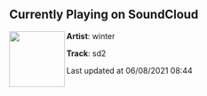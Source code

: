 ## Currently Playing on SoundCloud

[<img align="left" width="100" src="https://i1.sndcdn.com/artworks-tQBiZs6BymrTMXYZ-xqxAVQ-t500x500.jpg">](https://soundcloud.com/winter/schooldays2)

**Artist**: winter 

**Track**: sd2

Last updated at 06/08/2021 08:44
